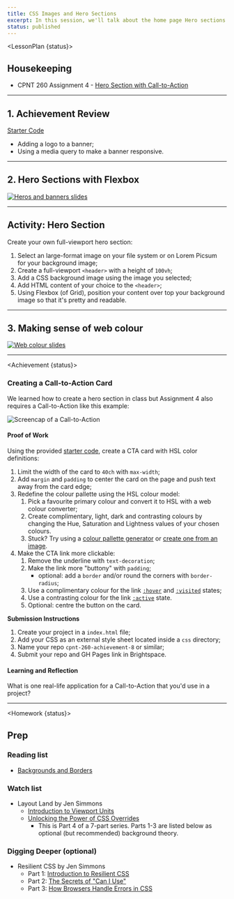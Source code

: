 ```yaml
---
title: CSS Images and Hero Sections
excerpt: In this session, we'll talk about the home page Hero sections.
status: published
---
```

<script>
	import Homework from "$lib/components/Homework.svelte";
	import LessonPlan from "$lib/components/LessonPlan.svelte";
	import LabTime from "$lib/components/LabTime.svelte";
	import Achievement from "$lib/components/Achievement.svelte";
</script>

<LessonPlan {status}>

## Housekeeping
- CPNT 260 Assignment 4 - [Hero Section with Call-to-Action](/courses/cpnt-260/assessments/assignment-4)

---

## 1. Achievement Review
[Starter Code](https://github.com/sait-wbdv/dailies-w23/tree/main/2023-01-31-banners-media-queries/02-internal-banner-finished)
- Adding a logo to a banner;
- Using a media query to make a banner responsive.

---

## 2. Hero Sections with Flexbox
[![Heros and banners slides](/images/slides/heros-banners.png)](https://sait-wbdv.github.io/slides/w23/cpnt-260/hero-sections.html)

---

## Activity: Hero Section
Create your own full-viewport hero section:
1. Select an large-format image on your file system or on Lorem Picsum for your background image;
2. Create a full-viewport `<header>` with a height of `100vh`;
3. Add a CSS background image using the image you selected;
4. Add HTML content of your choice to the `<header>`;
5. Using Flexbox (of Grid), position your content over top your background image so that it's pretty and readable.

---

## 3. Making sense of web colour
[![Web colour slides](/images/slides/web-colours.png)](https://sait-wbdv.github.io/slides/f22/cpnt-260/colour.html)

</LessonPlan>

---

<Achievement {status}>

### Creating a Call-to-Action Card
We learned how to create a hero section in class but Assignment 4 also requires a Call-to-Action like this example:

![Screencap of a Call-to-Action](/images/assessments/cta-card.png)

#### Proof of Work
Using the provided [starter code](https://github.com/sait-wbdv/dailies-w23/tree/main/2023-02-01-hero-sections-hsl/01-achievement-starter), create a CTA card with HSL color definitions:
1. Limit the width of the card to `40ch` with `max-width`;
2. Add `margin` and `padding` to center the card on the page and push text away from the card edge;
3. Redefine the colour pallette using the HSL colour model:
    1. Pick a favourite primary colour and convert it to HSL with a web colour converter;
    2. Create complimentary, light, dark and contrasting colours by changing the Hue, Saturation and Lightness values of your chosen colours.
    3. Stuck? Try using a [colour pallette generator](https://www.google.com/search?q=colour+pallette+generator) or [create one from an image](https://www.google.com/search?q=colour+palette+generator+from+image).
4. Make the CTA link more clickable:
    1. Remove the underline with `text-decoration`;
    2. Make the link more "buttony" with `padding`;
        - optional: add a `border` and/or round the corners with `border-radius`;
    3. Use a complimentary colour for the link [`:hover`](https://developer.mozilla.org/en-US/docs/Web/CSS/:hover) and [`:visited`](https://developer.mozilla.org/en-US/docs/Web/CSS/:visited) states;
    4. Use a contrasting colour for the link [`:active`](https://developer.mozilla.org/en-US/docs/Web/CSS/:active) state.
    4. Optional: centre the button on the card.

**Submission Instructions**
1. Create your project in a `index.html` file;
2. Add your CSS as an external style sheet located inside a `css` directory;
3. Name your repo `cpnt-260-achievement-8` or similar;
4. Submit your repo and GH Pages link in Brightspace.

#### Learning and Reflection
What is one real-life application for a Call-to-Action that you'd use in a project?

</Achievement>

---

<Homework {status}>

## Prep
### Reading list
- [Backgrounds and Borders](https://developer.mozilla.org/en-US/docs/Learn/CSS/Building_blocks/Backgrounds_and_borders)

### Watch list
- Layout Land by Jen Simmons
    - [Introduction to Viewport Units](https://youtu.be/_sgF8I-Q1Gs)
    - [Unlocking the Power of CSS Overrides](https://www.youtube.com/watch?v=0X6zrW2QW8Q)
        - This is Part 4 of a 7-part series. Parts 1-3 are listed below as optional (but recommended) background theory.

### Digging Deeper (optional)
- Resilient CSS by Jen Simmons
    - Part 1: [Introduction to Resilient CSS](https://www.youtube.com/watch?v=u00FY9vADfQ)
    - Part 2: [The Secrets of "Can I Use"](https://www.youtube.com/watch?v=WM_cKHH7bZ0)
    - Part 3: [How Browsers Handle Errors in CSS](https://www.youtube.com/watch?v=NJjlzxud4_M)

</Homework>
